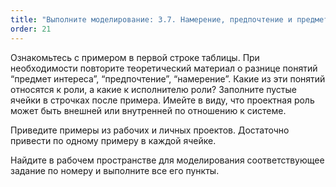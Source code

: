 ```yaml
---
title: "Выполните моделирование: 3.7. Намерение, предпочтение и предмет интереса"
order: 21
---
```




Ознакомьтесь с примером в первой строке таблицы. При необходимости повторите теоретический материал о разнице понятий “предмет интереса”, “предпочтение”, “намерение”. Какие из эти понятий относятся к роли, а какие к исполнителю роли? Заполните пустые ячейки в строчках после примера. Имейте в виду, что проектная роль может быть внешней или внутренней по отношению к системе.

Приведите примеры из рабочих и личных проектов. Достаточно привести по одному примеру в каждой ячейке.

Найдите в рабочем пространстве для моделирования соответствующее задание по номеру и выполните все его пункты.

